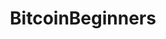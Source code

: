 ---
title: BitcoinBeginners
crosslinks:
- Bitcoin
- CryptoSafety
- BitcoinMarkets
- tippr
- ethereumfraud
- dogecoin
- CryptoCurrency
- TREZOR
- CoinBase
- KrakenSupport
- BitcoinDayTrade
- BitcoinAllTV
- gpumining
- ledgerwallet
- BitcoinUK
- u_coin_max
- BitMarket
- xkcd
- Hawaii
- SLRep
---